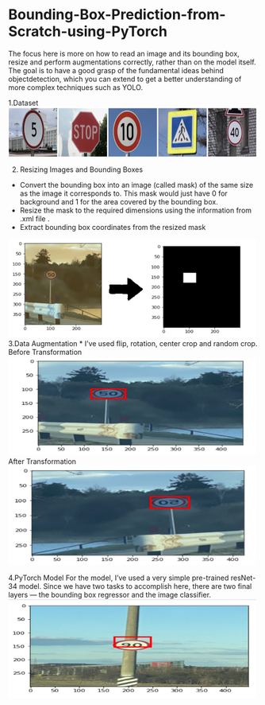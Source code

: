 # Bounding-Box-Prediction-from-Scratch-using-PyTorch

The focus here is more on how to read an image and its bounding box,  resize  and  perform  augmentations  correctly,  rather  than  on  the  model itself.  The goal is to have a good grasp of the fundamental ideas behind objectdetection,  which  you  can  extend  to  get  a  better  understanding  of more complex techniques such as YOLO.

1.Dataset
<img src="data.png" width="500" height="100">

2. Resizing Images and Bounding Boxes
* Convert the bounding box into an image (called mask) of the same size as the image it corresponds to. This mask    would just have 0 for background and 1 for the area covered by the bounding box.
* Resize the mask to the required dimensions using the information from .xml file .
* Extract bounding box coordinates from the resized mask
<img src="sa.png" width="500" height="200">
3.Data Augmentation
* I’ve used flip, rotation, center crop and random crop.
Before Transformation
<img src="bt.png" width="500" height="200"> 
After Transformation

<img src="at.png" width="500" height="200">

4.PyTorch Model
For the model, I’ve used a very simple pre-trained resNet-34 model. Since we have two tasks to accomplish here, there are two final layers — the bounding box regressor and the image classifier.
<img src="Test.png" width="500" height="200">
